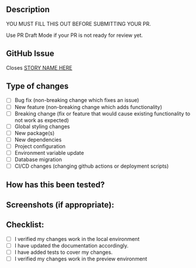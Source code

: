 ## Description

<!--- What does this PR do? -->

YOU MUST FILL THIS OUT BEFORE SUBMITTING YOUR PR.

Use PR Draft Mode if your PR is not ready for review yet.

## GitHub Issue

Closes [STORY NAME HERE](<!--Copy GitHub issues link here-->)

## Type of changes

<!--- Select all that apply -->

- [ ] Bug fix (non-breaking change which fixes an issue)
- [ ] New feature (non-breaking change which adds functionality)
- [ ] Breaking change (fix or feature that would cause existing functionality to not work as expected)
- [ ] Global styling changes
- [ ] New package(s)
- [ ] New dependencies
- [ ] Project configuration
- [ ] Environment variable update
- [ ] Database migration
- [ ] CI/CD changes (changing github actions or deployment scripts)

## How has this been tested?

<!--- Please describe in detail how you tested your changes!!! -->

## Screenshots (if appropriate):

## Checklist:

<!--- Select all that apply -->

- [ ] I verified my changes work in the local environment
- [ ] I have updated the documentation accordingly.
- [ ] I have added tests to cover my changes.
- [ ] I verified my changes work in the preview environment

